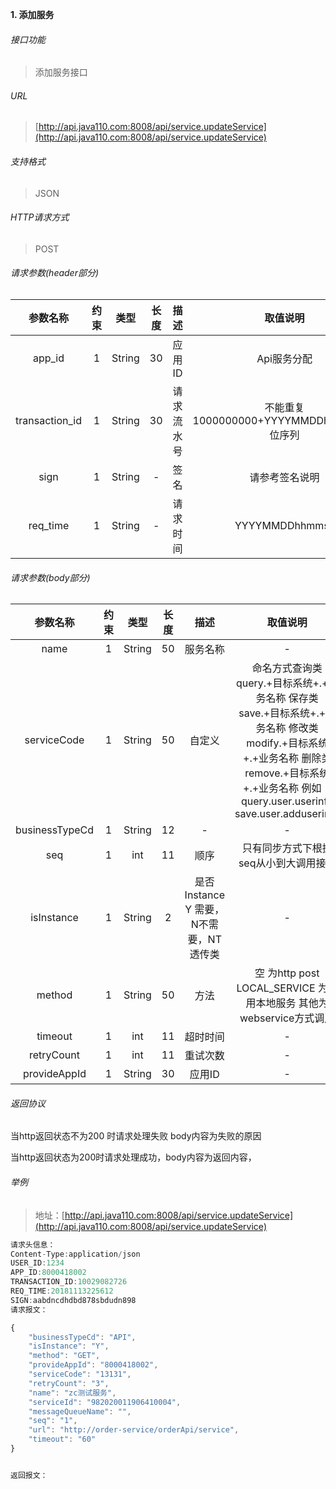 

**1\. 添加服务**
###### 接口功能
>添加服务接口

###### URL
> [http://api.java110.com:8008/api/service.updateService](http://api.java110.com:8008/api/service.updateService)

###### 支持格式
> JSON

###### HTTP请求方式
> POST

###### 请求参数(header部分)
|参数名称|约束|类型|长度|描述|取值说明|
| :-: | :-: | :-: | :-: | :-: | :-:|
|app_id|1|String|30|应用ID|Api服务分配                      |
|transaction_id|1|String|30|请求流水号|不能重复 1000000000+YYYYMMDDhhmmss+6位序列 |
|sign|1|String|-|签名|请参考签名说明|
|req_time|1|String|-|请求时间|YYYYMMDDhhmmss|

###### 请求参数(body部分)
|参数名称|约束|类型|长度|描述|取值说明|
| :-: | :-: | :-: | :-: | :-: | :-: |
|name|1|String|50|服务名称|-|
|serviceCode|1|String|50|自定义|命名方式查询类query.+目标系统+.+业务名称 保存类 save.+目标系统+.+业务名称 修改类 modify.+目标系统+.+业务名称 删除类 remove.+目标系统+.+业务名称 例如：query.user.userinfo save.user.adduserinfo|
|businessTypeCd|1|String|12|-|-|
|seq|1|int|11|顺序|只有同步方式下根据seq从小到大调用接口|
|isInstance|1|String|2|是否Instance Y 需要，N不需要，NT透传类|-|
|method|1|String|50|方法|空 为http post LOCAL_SERVICE 为调用本地服务 其他为webservice方式调用|
|timeout|1|int|11|超时时间|-|
|retryCount|1|int|11|重试次数|-|
|provideAppId|1|String|30|应用ID|-|


###### 返回协议

当http返回状态不为200 时请求处理失败 body内容为失败的原因

当http返回状态为200时请求处理成功，body内容为返回内容，


###### 举例
> 地址：[http://api.java110.com:8008/api/service.updateService](http://api.java110.com:8008/api/service.updateService)

``` javascript
请求头信息：
Content-Type:application/json
USER_ID:1234
APP_ID:8000418002
TRANSACTION_ID:10029082726
REQ_TIME:20181113225612
SIGN:aabdncdhdbd878sbdudn898
请求报文：

{
	"businessTypeCd": "API",
	"isInstance": "Y",
	"method": "GET",
	"provideAppId": "8000418002",
	"serviceCode": "13131",
	"retryCount": "3",
	"name": "zc测试服务",
	"serviceId": "982020011906410004",
	"messageQueueName": "",
	"seq": "1",
	"url": "http://order-service/orderApi/service",
	"timeout": "60"
}


返回报文：

```
